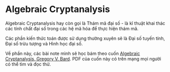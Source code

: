 # Algebraic Cryptanalysis
Algebraic Cryptanalysis hay còn gọi là Thám mã đại số - là kĩ thuật khai thác các tính chất đại số trong các hệ mã hóa để thực hiện thám mã. 

Các phần kiến thức toán được sử dụng thường xuyên sẽ là Đại số tuyến tính, Đại số trừu tượng và Hình học đại số. 

Về phần này, các bài note mình sẽ học bám theo cuốn [Algebraic Cryptanalysis, Gregory V. Bard](https://link.springer.com/book/10.1007/978-0-387-88757-9). PDF của cuốn này có trên mạng mọi người có thể tìm và đọc thử. 
